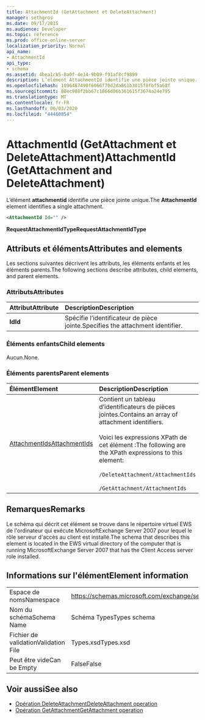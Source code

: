 ```yaml
---
title: AttachmentId (GetAttachment et DeleteAttachment)
manager: sethgros
ms.date: 09/17/2015
ms.audience: Developer
ms.topic: reference
ms.prod: office-online-server
localization_priority: Normal
api_name:
- AttachmentId
api_type:
- schema
ms.assetid: 4bea1cb5-0a0f-4e14-9b09-f91af8cf9899
description: L’élément AttachmentId identifie une pièce jointe unique.
ms.openlocfilehash: 1096487490f6066f70d2da861b3015f0fbf5a68f
ms.sourcegitcommit: 88ec988f2bb67c1866d06b361615f3674a24e795
ms.translationtype: MT
ms.contentlocale: fr-FR
ms.lasthandoff: 06/03/2020
ms.locfileid: "44460854"
---
```

# <a name="attachmentid-getattachment-and-deleteattachment"></a><span data-ttu-id="4abcc-103">AttachmentId (GetAttachment et DeleteAttachment)</span><span class="sxs-lookup"><span data-stu-id="4abcc-103">AttachmentId (GetAttachment and DeleteAttachment)</span></span>

<span data-ttu-id="4abcc-104">L’élément **attachmentid** identifie une pièce jointe unique.</span><span class="sxs-lookup"><span data-stu-id="4abcc-104">The **AttachmentId** element identifies a single attachment.</span></span> 
  
```xml
<AttachmentId Id="" />
```

 <span data-ttu-id="4abcc-105">**RequestAttachmentIdType**</span><span class="sxs-lookup"><span data-stu-id="4abcc-105">**RequestAttachmentIdType**</span></span>
## <a name="attributes-and-elements"></a><span data-ttu-id="4abcc-106">Attributs et éléments</span><span class="sxs-lookup"><span data-stu-id="4abcc-106">Attributes and elements</span></span>

<span data-ttu-id="4abcc-107">Les sections suivantes décrivent les attributs, les éléments enfants et les éléments parents.</span><span class="sxs-lookup"><span data-stu-id="4abcc-107">The following sections describe attributes, child elements, and parent elements.</span></span>
  
### <a name="attributes"></a><span data-ttu-id="4abcc-108">Attributs</span><span class="sxs-lookup"><span data-stu-id="4abcc-108">Attributes</span></span>

|<span data-ttu-id="4abcc-109">**Attribut**</span><span class="sxs-lookup"><span data-stu-id="4abcc-109">**Attribute**</span></span>|<span data-ttu-id="4abcc-110">**Description**</span><span class="sxs-lookup"><span data-stu-id="4abcc-110">**Description**</span></span>|
|:-----|:-----|
|<span data-ttu-id="4abcc-111">**Id**</span><span class="sxs-lookup"><span data-stu-id="4abcc-111">**Id**</span></span> <br/> |<span data-ttu-id="4abcc-112">Spécifie l’identificateur de pièce jointe.</span><span class="sxs-lookup"><span data-stu-id="4abcc-112">Specifies the attachment identifier.</span></span>  <br/> |
   
### <a name="child-elements"></a><span data-ttu-id="4abcc-113">Éléments enfants</span><span class="sxs-lookup"><span data-stu-id="4abcc-113">Child elements</span></span>

<span data-ttu-id="4abcc-114">Aucun.</span><span class="sxs-lookup"><span data-stu-id="4abcc-114">None.</span></span>
  
### <a name="parent-elements"></a><span data-ttu-id="4abcc-115">Éléments parents</span><span class="sxs-lookup"><span data-stu-id="4abcc-115">Parent elements</span></span>

|<span data-ttu-id="4abcc-116">**Élément**</span><span class="sxs-lookup"><span data-stu-id="4abcc-116">**Element**</span></span>|<span data-ttu-id="4abcc-117">**Description**</span><span class="sxs-lookup"><span data-stu-id="4abcc-117">**Description**</span></span>|
|:-----|:-----|
|[<span data-ttu-id="4abcc-118">AttachmentIds</span><span class="sxs-lookup"><span data-stu-id="4abcc-118">AttachmentIds</span></span>](attachmentids.md) <br/> | <span data-ttu-id="4abcc-119">Contient un tableau d’identificateurs de pièces jointes.</span><span class="sxs-lookup"><span data-stu-id="4abcc-119">Contains an array of attachment identifiers.</span></span><br/><br/>  <span data-ttu-id="4abcc-120">Voici les expressions XPath de cet élément :</span><span class="sxs-lookup"><span data-stu-id="4abcc-120">The following are the XPath expressions to this element:</span></span><br/><br/>`/DeleteAttachment/AttachmentIds`<br/><br/>`/GetAttachment/AttachmentIds` <br/> |
   
## <a name="remarks"></a><span data-ttu-id="4abcc-121">Remarques</span><span class="sxs-lookup"><span data-stu-id="4abcc-121">Remarks</span></span>

<span data-ttu-id="4abcc-122">Le schéma qui décrit cet élément se trouve dans le répertoire virtuel EWS de l'ordinateur qui exécute MicrosoftExchange Server 2007 pour lequel le rôle serveur d'accès au client est installé.</span><span class="sxs-lookup"><span data-stu-id="4abcc-122">The schema that describes this element is located in the EWS virtual directory of the computer that is running MicrosoftExchange Server 2007 that has the Client Access server role installed.</span></span>
  
## <a name="element-information"></a><span data-ttu-id="4abcc-123">Informations sur l'élément</span><span class="sxs-lookup"><span data-stu-id="4abcc-123">Element information</span></span>

|||
|:-----|:-----|
|<span data-ttu-id="4abcc-124">Espace de noms</span><span class="sxs-lookup"><span data-stu-id="4abcc-124">Namespace</span></span>  <br/> |https://schemas.microsoft.com/exchange/services/2006/types  <br/> |
|<span data-ttu-id="4abcc-125">Nom du schéma</span><span class="sxs-lookup"><span data-stu-id="4abcc-125">Schema Name</span></span>  <br/> |<span data-ttu-id="4abcc-126">Schéma Types</span><span class="sxs-lookup"><span data-stu-id="4abcc-126">Types schema</span></span>  <br/> |
|<span data-ttu-id="4abcc-127">Fichier de validation</span><span class="sxs-lookup"><span data-stu-id="4abcc-127">Validation File</span></span>  <br/> |<span data-ttu-id="4abcc-128">Types.xsd</span><span class="sxs-lookup"><span data-stu-id="4abcc-128">Types.xsd</span></span>  <br/> |
|<span data-ttu-id="4abcc-129">Peut être vide</span><span class="sxs-lookup"><span data-stu-id="4abcc-129">Can be Empty</span></span>  <br/> |<span data-ttu-id="4abcc-130">False</span><span class="sxs-lookup"><span data-stu-id="4abcc-130">False</span></span>  <br/> |
   
## <a name="see-also"></a><span data-ttu-id="4abcc-131">Voir aussi</span><span class="sxs-lookup"><span data-stu-id="4abcc-131">See also</span></span>

- [<span data-ttu-id="4abcc-132">Opération DeleteAttachment</span><span class="sxs-lookup"><span data-stu-id="4abcc-132">DeleteAttachment operation</span></span>](deleteattachment-operation.md)
- [<span data-ttu-id="4abcc-133">Opération GetAttachment</span><span class="sxs-lookup"><span data-stu-id="4abcc-133">GetAttachment operation</span></span>](getattachment-operation.md)


